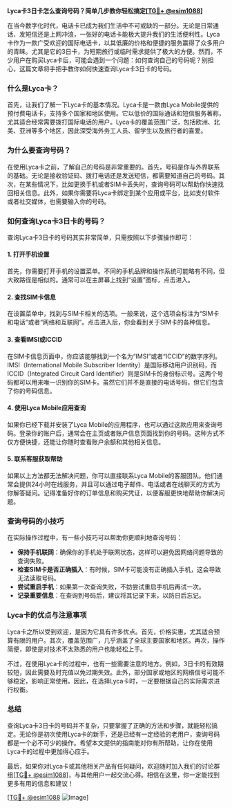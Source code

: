 **Lyca卡3日卡怎么查询号码？简单几步教你轻松搞定[[TG💪+ @esim1088](https://t.me/s/esim1088)]**

在当今数字化时代，电话卡已成为我们生活中不可或缺的一部分。无论是日常通话、发短信还是上网冲浪，一张好的电话卡能极大提升我们的生活便利性。Lyca卡作为一款广受欢迎的国际电话卡，以其低廉的价格和便捷的服务赢得了众多用户的青睐。尤其是它的3日卡，为短期旅行或临时需求提供了极大的方便。然而，不少用户在购买Lyca卡后，可能会遇到一个问题：如何查询自己的号码呢？别担心，这篇文章将手把手教你如何快速查询Lyca卡3日卡的号码。

### 什么是Lyca卡？

首先，让我们了解一下Lyca卡的基本情况。Lyca卡是一款由Lyca Mobile提供的预付费电话卡，支持多个国家和地区使用。它以低价的国际通话和短信服务著称，尤其适合经常需要拨打国际电话的用户。Lyca卡的覆盖范围广泛，包括欧洲、北美、亚洲等多个地区，因此深受海外务工人员、留学生以及旅行者的喜爱。

### 为什么要查询号码？

在使用Lyca卡之前，了解自己的号码是非常重要的。首先，号码是你与外界联系的基础。无论是接收验证码、拨打电话还是发送短信，都需要知道自己的号码。其次，在某些情况下，比如更换手机或者SIM卡丢失时，查询号码可以帮助你快速找回相关信息。此外，如果你需要将Lyca卡绑定到某个应用或平台，比如支付软件或者社交媒体，也需要输入你的号码。

### 如何查询Lyca卡3日卡的号码？

查询Lyca卡3日卡的号码其实非常简单，只需按照以下步骤操作即可：

#### 1. 打开手机设置

首先，你需要打开手机的设置菜单。不同的手机品牌和操作系统可能略有不同，但大致路径是相似的。通常可以在主屏幕上找到“设置”图标，点击进入。

#### 2. 查找SIM卡信息

在设置菜单中，找到与SIM卡相关的选项。一般来说，这个选项会标注为“SIM卡和电话”或者“网络和互联网”。点击进入后，你会看到关于SIM卡的各种信息。

#### 3. 查看IMSI或ICCID

在SIM卡信息页面中，你应该能够找到一个名为“IMSI”或者“ICCID”的数字序列。IMSI（International Mobile Subscriber Identity）是国际移动用户识别码，而ICCID（Integrated Circuit Card Identifier）则是SIM卡的身份标识号。这两个号码都可以用来唯一识别你的SIM卡。虽然它们并不是直接的电话号码，但它们包含了你的号码信息。

#### 4. 使用Lyca Mobile应用查询

如果你已经下载并安装了Lyca Mobile的应用程序，也可以通过这款应用来查询号码。登录你的账户后，通常会在主页或者账户信息页面找到你的号码。这种方式不仅方便快捷，还能让你随时查看账户余额和其他相关信息。

#### 5. 联系客服获取帮助

如果以上方法都无法解决问题，你可以直接联系Lyca Mobile的客服团队。他们通常会提供24小时在线服务，并且可以通过电子邮件、电话或者在线聊天的方式为你解答疑问。记得准备好你的订单信息和购买凭证，以便客服更快地帮助你解决问题。

### 查询号码的小技巧

在实际操作过程中，有一些小技巧可以帮助你更顺利地查询号码：

- **保持手机联网**：确保你的手机处于联网状态，这样可以避免因网络问题导致的查询失败。
- **检查SIM卡是否正确插入**：有时候，SIM卡可能没有正确插入手机，这会导致无法读取号码。
- **尝试重启手机**：如果第一次查询失败，不妨尝试重启手机后再试一次。
- **记录重要信息**：在查询到号码后，建议将其记录下来，以防日后忘记。

### Lyca卡的优点与注意事项

Lyca卡之所以受到欢迎，是因为它具有许多优点。首先，价格实惠，尤其适合预算有限的用户。其次，覆盖范围广，几乎涵盖了全球主要国家和地区。再次，操作简便，即使是对技术不太熟悉的用户也能轻松上手。

不过，在使用Lyca卡的过程中，也有一些需要注意的地方。例如，3日卡的有效期较短，因此需要及时充值以免过期失效。此外，部分国家或地区的网络信号可能不够稳定，影响正常使用。因此，在选择Lyca卡时，一定要根据自己的实际需求进行权衡。

### 总结

查询Lyca卡3日卡的号码并不复杂，只要掌握了正确的方法和步骤，就能轻松搞定。无论你是初次使用Lyca卡的新手，还是已经有一定经验的老用户，查询号码都是一个必不可少的操作。希望本文提供的指南能对你有所帮助，让你在使用Lyca卡的过程中更加得心应手。

最后，如果你对Lyca卡或其他相关产品有任何疑问，欢迎随时加入我们的讨论群组[[TG💪+ @esim1088](https://t.me/s/esim1088)]，与其他用户一起交流心得。相信在这里，你一定能找到更多有用的信息和建议！

[[TG💪+ @esim1088](https://t.me/s/esim1088) ![Image](https://i.postimg.cc/4NQfJmqS/Snipaste-2025-05-13-00-14-12.png)]